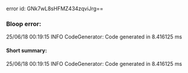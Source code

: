 error id: GNk7wL8sHFMZ434zqviJrg==
### Bloop error:

25/06/18 00:19:15 INFO CodeGenerator: Code generated in 8.416125 ms
#### Short summary: 

25/06/18 00:19:15 INFO CodeGenerator: Code generated in 8.416125 ms